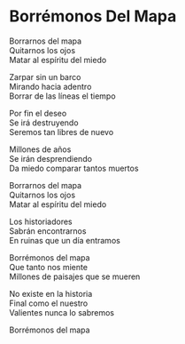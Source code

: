 # Borrémonos Del Mapa  

Borrarnos del mapa  
Quitarnos los ojos  
Matar al espíritu del miedo  

Zarpar sin un barco  
Mirando hacia adentro  
Borrar de las líneas el tiempo  

Por fin el deseo  
Se irá destruyendo  
Seremos tan libres de nuevo  

Millones de años  
Se irán desprendiendo  
Da miedo comparar tantos muertos  

Borrarnos del mapa  
Quitarnos los ojos  
Matar al espíritu del miedo  

Los historiadores  
Sabrán encontrarnos  
En ruinas que un día entramos  

Borrémonos del mapa  
Que tanto nos miente  
Millones de paisajes que se mueren  

No existe en la historia  
Final como el nuestro  
Valientes nunca lo sabremos  

Borrémonos del mapa  
